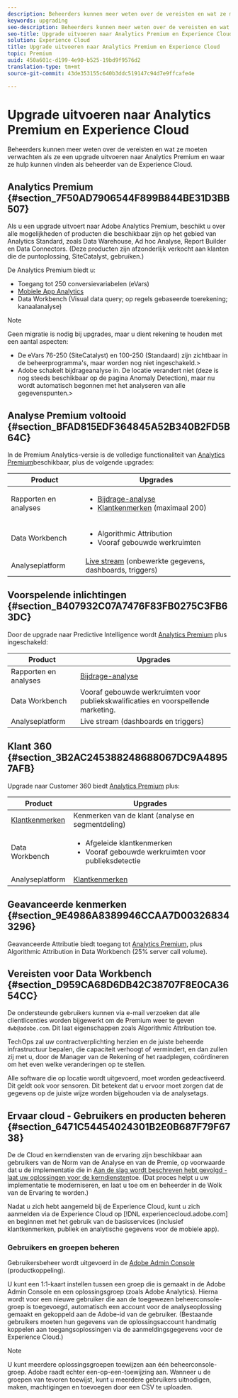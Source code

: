 ```yaml
---
description: Beheerders kunnen meer weten over de vereisten en wat ze moeten verwachten als ze een upgrade uitvoeren naar Analytics Premium en waar ze hulp kunnen vinden als beheerder van de Experience Cloud.
keywords: upgrading
seo-description: Beheerders kunnen meer weten over de vereisten en wat ze moeten verwachten als ze een upgrade uitvoeren naar Analytics Premium en waar ze hulp kunnen vinden als beheerder van de Experience Cloud.
seo-title: Upgrade uitvoeren naar Analytics Premium en Experience Cloud
solution: Experience Cloud
title: Upgrade uitvoeren naar Analytics Premium en Experience Cloud
topic: Premium
uuid: 450a601c-d199-4e90-b525-19bd9f9576d2
translation-type: tm+mt
source-git-commit: 43de353155c640b3ddc519147c94d7e9ffcafe4e

---
```



# Upgrade uitvoeren naar Analytics Premium en Experience Cloud

Beheerders kunnen meer weten over de vereisten en wat ze moeten verwachten als ze een upgrade uitvoeren naar Analytics Premium en waar ze hulp kunnen vinden als beheerder van de Experience Cloud.

## Analytics Premium {#section_7F50AD7906544F899B844BE31D3BB507}

Als u een upgrade uitvoert naar Adobe Analytics Premium, beschikt u over alle mogelijkheden of producten die beschikbaar zijn op het gebied van Analytics Standard, zoals Data Warehouse, Ad hoc Analyse, Report Builder en Data Connectors. (Deze producten zijn afzonderlijk verkocht aan klanten die de puntoplossing, SiteCatalyst, gebruiken.)

De Analytics Premium biedt u:

* Toegang tot 250 conversievariabelen (eVars)
* [Mobiele App Analytics](https://docs.adobe.com/content/help/en/mobile-services/using/home.html)
* Data Workbench (Visual data query; op regels gebaseerde toerekening; kanaalanalyse)

>[!NOTE]
>
>Geen migratie is nodig bij upgrades, maar u dient rekening te houden met een aantal aspecten:
>
>* De eVars 76-250 (SiteCatalyst) en 100-250 (Standaard) zijn zichtbaar in de beheerprogramma&#39;s, maar worden nog niet ingeschakeld.>
>* Adobe schakelt bijdrageanalyse in. De locatie verandert niet (deze is nog steeds beschikbaar op de pagina Anomaly Detection), maar nu wordt automatisch begonnen met het analyseren van alle gegevenspunten.>


## Analyse Premium voltooid {#section_BFAD815EDF364845A52B340B2FD5B64C}

In de Premium Analytics-versie is de volledige functionaliteit van [Analytics Premium](../admin-getting-started/upgrade-to-analytics-premium.md#section_7F50AD7906544F899B844BE31D3BB507)beschikbaar, plus de volgende upgrades:

| Product | Upgrades |
|--- |--- |
| Rapporten en analyses | <ul><li>[Bijdrage-analyse](https://docs.adobe.com/content/help/en/analytics/analyze/analysis-workspace/virtual-analyst/contribution-analysis/ca-tokens.html)</li><li>[Klantkenmerken](../attributes/attributes.md#concept_ACFEE7C8B8E94875BA0825CDF4913AF1) (maximaal 200)</li></ul> |
| Data Workbench | <ul><li>Algorithmic Attribution</li><li>Vooraf gebouwde werkruimten</li></ul> |
| Analyseplatform | [Live stream](https://helpx.adobe.com/analytics/kb/getting-started-with-livestream-api.html) (onbewerkte gegevens, dashboards, triggers) |

## Voorspelende inlichtingen {#section_B407932C07A7476F83FB0275C3FB63DC}

Door de upgrade naar Predictive Intelligence wordt [Analytics Premium](../admin-getting-started/upgrade-to-analytics-premium.md#section_7F50AD7906544F899B844BE31D3BB507) plus ingeschakeld:

| Product | Upgrades |
|---|---|
| Rapporten en analyses | [Bijdrage-analyse](https://docs.adobe.com/content/help/en/analytics/analyze/analysis-workspace/virtual-analyst/contribution-analysis/ca-tokens.html) |
| Data Workbench | Vooraf gebouwde werkruimten voor publiekskwalificaties en voorspellende marketing. |
| Analyseplatform | Live stream (dashboards en triggers) |

## Klant 360 {#section_3B2AC245388248688067DC9A48957AFB}

Upgrade naar Customer 360 biedt [Analytics Premium](../admin-getting-started/upgrade-to-analytics-premium.md#section_7F50AD7906544F899B844BE31D3BB507) plus:

| Product | Upgrades |
|--- |--- |
| [Klantkenmerken](../attributes/attributes.md) | Kenmerken van de klant (analyse en segmentdeling) |
| Data Workbench | <ul><li>Afgeleide klantkenmerken</li><li>Vooraf gebouwde werkruimten voor publieksdetectie</li></ul> |
| Analyseplatform | [Klantkenmerken](../attributes/attributes.md) |

## Geavanceerde kenmerken {#section_9E4986A8389946CCAA7D003268343296}

Geavanceerde Attributie biedt toegang tot [Analytics Premium](../admin-getting-started/upgrade-to-analytics-premium.md#section_7F50AD7906544F899B844BE31D3BB507), plus Algorithmic Attribution in Data Workbench (25% server call volume).

## Vereisten voor Data Workbench {#section_D959CA68D6DB42C38707F8E0CA3654CC}

De ondersteunde gebruikers kunnen via e-mail verzoeken dat alle clientlicenties worden bijgewerkt om de Premium weer te geven `dwb@adobe.com`. Dit laat eigenschappen zoals Algorithmic Attribution toe.

TechOps zal uw contractverplichting herzien en de juiste beheerde infrastructuur bepalen, die capaciteit verhoogt of vermindert, en dan zullen zij met u, door de Manager van de Rekening of het raadplegen, coördineren om het even welke veranderingen op te stellen.

Alle software die op locatie wordt uitgevoerd, moet worden gedeactiveerd. Dit geldt ook voor sensoren. Dit betekent dat u ervoor moet zorgen dat de gegevens op de juiste wijze worden bijgehouden via de analysetags.

## Ervaar cloud - Gebruikers en producten beheren {#section_6471C54454024301B2E0B687F79F6738}

De de Cloud en kerndiensten van de ervaring zijn beschikbaar aan gebruikers van de Norm van de Analyse en van de Premie, op voorwaarde dat u de implementatie die in [Aan de slag wordt beschreven hebt gevolgd - laat uw oplossingen voor de kerndiensten](../core-services/core-services.md#concept_07ED1D5C64234E77976E6D572E78FB9C)toe. (Dat proces helpt u uw implementatie te moderniseren, en laat u toe om en beheerder in de Wolk van de Ervaring te worden.)

Nadat u zich hebt aangemeld bij de Experience Cloud, kunt u zich aanmelden via de Experience Cloud op [!DNL experiencecloud.adobe.com] en beginnen met het gebruik van de basisservices (inclusief klantkenmerken, publiek en analytische gegevens voor de mobiele app).

### Gebruikers en groepen beheren

Gebruikersbeheer wordt uitgevoerd in de [Adobe Admin Console](https://helpx.adobe.com/enterprise/help/aedash.html) (productkoppeling).

U kunt een 1:1-kaart instellen tussen een groep die is gemaakt in de Adobe Admin Console en een oplossingsgroep (zoals Adobe Analytics). Hierna wordt voor een nieuwe gebruiker die aan de toegewezen beheerconsole-groep is toegevoegd, automatisch een account voor de analyseoplossing gemaakt en gekoppeld aan de Adobe-id van de gebruiker. (Bestaande gebruikers moeten hun gegevens van de oplossingsaccount handmatig koppelen aan toegangsoplossingen via de aanmeldingsgegevens voor de Experience Cloud.)

>[!NOTE]
>
>U kunt meerdere oplossingsgroepen toewijzen aan één beheerconsole-groep. Adobe raadt echter een-op-een-toewijzing aan. Wanneer u de groepen van tevoren toewijst, kunt u meerdere gebruikers uitnodigen, maken, machtigingen en toevoegen door een CSV te uploaden.
